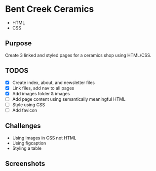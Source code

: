 # Bent Creek Ceramics
- HTML
- CSS

## Purpose
Create 3 linked and styled pages for a ceramics shop using HTML/CSS.

## TODOS
- [x] Create index, about, and newsletter files
- [x] Link files, add nav to all pages
- [x] Add images folder & images
- [ ] Add page content using semantically meaningful HTML
- [ ] Style using CSS
- [ ] Add favicon

## Challenges
- Using images in CSS not HTML
- Using figcaption
- Styling a table

## Screenshots
